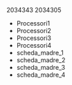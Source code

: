 2034343
2034305

- Processori1
- Processori2
- Processori3
- Processori4
- scheda_madre_1
- scheda_madre_2
- scheda_madre_3
- scheda_madre_4
